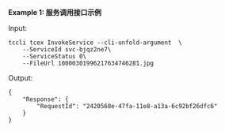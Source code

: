 **Example 1: 服务调用接口示例**



Input: 

```
tccli tcex InvokeService --cli-unfold-argument  \
    --ServiceId svc-bjqz2ne7\
    --ServiceStatus 0\
    --FileUrl 10000301996217634746281.jpg
```

Output: 
```
{
    "Response": {
        "RequestId": "2420568e-47fa-11e8-a13a-6c92bf26dfc6"
    }
}
```

